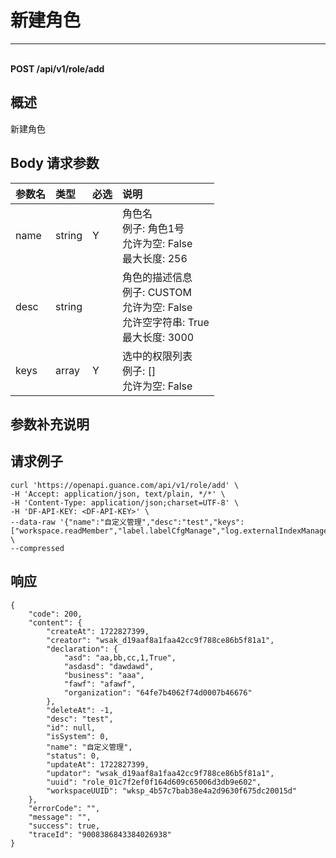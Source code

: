 # 新建角色

---

<br />**POST /api/v1/role/add**

## 概述
新建角色




## Body 请求参数

| 参数名        | 类型     | 必选   | 说明              |
|:-----------|:-------|:-----|:----------------|
| name | string | Y | 角色名<br>例子: 角色1号 <br>允许为空: False <br>最大长度: 256 <br> |
| desc | string |  | 角色的描述信息<br>例子: CUSTOM <br>允许为空: False <br>允许空字符串: True <br>最大长度: 3000 <br> |
| keys | array | Y | 选中的权限列表<br>例子: [] <br>允许为空: False <br> |

## 参数补充说明





## 请求例子
```shell
curl 'https://openapi.guance.com/api/v1/role/add' \
-H 'Accept: application/json, text/plain, */*' \
-H 'Content-Type: application/json;charset=UTF-8' \
-H 'DF-API-KEY: <DF-API-KEY>' \
--data-raw '{"name":"自定义管理","desc":"test","keys":["workspace.readMember","label.labelCfgManage","log.externalIndexManage"]}' \
--compressed

```




## 响应
```shell
{
    "code": 200,
    "content": {
        "createAt": 1722827399,
        "creator": "wsak_d19aaf8a1faa42cc9f788ce86b5f81a1",
        "declaration": {
            "asd": "aa,bb,cc,1,True",
            "asdasd": "dawdawd",
            "business": "aaa",
            "fawf": "afawf",
            "organization": "64fe7b4062f74d0007b46676"
        },
        "deleteAt": -1,
        "desc": "test",
        "id": null,
        "isSystem": 0,
        "name": "自定义管理",
        "status": 0,
        "updateAt": 1722827399,
        "updator": "wsak_d19aaf8a1faa42cc9f788ce86b5f81a1",
        "uuid": "role_01c7f2ef0f164d609c65006d3db9e602",
        "workspaceUUID": "wksp_4b57c7bab38e4a2d9630f675dc20015d"
    },
    "errorCode": "",
    "message": "",
    "success": true,
    "traceId": "9008386843384026938"
} 
```




